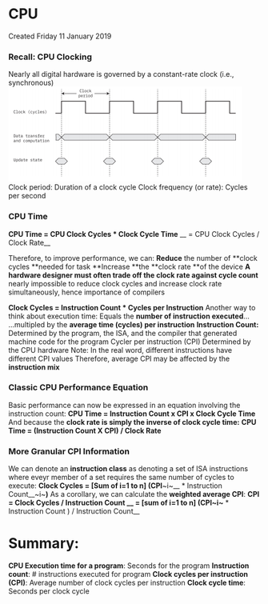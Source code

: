 # CPU
Created Friday 11 January 2019

### Recall: CPU Clocking
Nearly all digital hardware is governed by a constant-rate clock (i.e., synchronous)
![](./CPU/pasted_image.png)
Clock period: Duration of a clock cycle
Clock frequency (or rate): Cycles per second

### CPU Time
__CPU Time = CPU Clock Cycles * Clock Cycle Time__
__     = CPU Clock Cycles / Clock Rate__

Therefore, to improve performance, we can:
**Reduce** the number of **clock cycles **needed for task
**Increase **the **clock rate **of the device
**A hardware designer must often trade off the clock rate against cycle count**
nearly impossible to reduce clock cycles and increase clock rate simultaneously, hence importance of compilers

__Clock Cycles = Instruction Count * Cycles per Instruction__
Another way to think about execution time:
Equals the **number of instruction executed**...
...multipled by the **average time (cycles) per instruction**
**Instruction Count:**
Determined by the program, the ISA, and the compiler that generated machine code for the program
Cycler per instruction (CPI)
Determined by the CPU hardware
Note: In the real word, different instructions have different CPI values
Therefore, average CPI may be affected by the **instruction mix**


### Classic CPU Performance Equation
Basic performance can now be expressed in an equation involving the instruction count:
__CPU Time = Instruction Count x CPI x Clock Cycle Time__
And because the **clock rate is simply the inverse of clock cycle time:**
__CPU Time = (Instruction Count X CPI) / Clock Rate__
	

### More Granular CPI Information
We can denote an **instruction class** as denoting a set of ISA instructions where eveyr member of a set requires the same number of cycles to execute:
__Clock Cycles = [Sum of i=1 to n] (CPI__~i~__ * Instruction Count__~i~__)__
As a corollary, we can calculate the **weighted average CPI**:
__CPI = Clock Cycles / Instruction Count __
__= [sum of i=1 to n] (CPI__~i~__ * Instruction Count ) / Instruction Count__


Summary:
========
**CPU Execution time for a program**: Seconds for the program
**Instruction count**: # instructions executed for program
**Clock cycles per instruction (CPI)**: Average number of clock cycles per instruction
**Clock cycle time**: Seconds per clock cycle

